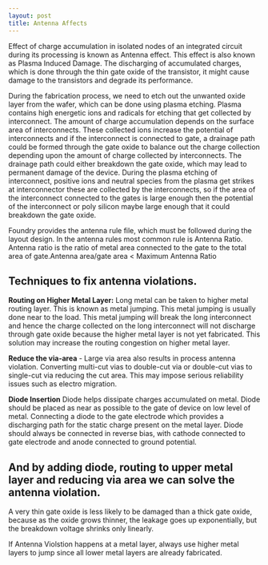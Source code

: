 ```yaml
---
layout: post
title: Antenna Affects
---
```


Effect of charge accumulation in isolated nodes of an integrated circuit during its processing is known as Antenna effect. This effect is also known as Plasma Induced Damage. The discharging of accumulated charges, which is done through the thin gate oxide of the transistor, it might cause damage to the transistors and degrade its performance.

During the fabrication process, we need to etch out the unwanted oxide layer from the wafer, which can be done using plasma etching. Plasma contains high energetic ions and radicals for etching that get collected by interconnect. The amount of charge accumulation depends on the surface area of interconnects. These collected ions increase the potential of interconnects and if the interconnect is connected to gate, a drainage path could be formed through the gate oxide to balance out the charge collection depending upon the amount of charge collected by interconnects. The drainage path could either breakdown the gate oxide, which may lead to permanent damage of the device. During the plasma etching of interconnect, positive ions and neutral species from the plasma get strikes at interconnector these are collected by the interconnects, so if the area of the interconnect connected to the gates is large enough then the potential of the interconnect or poly silicon maybe large enough that it could breakdown the gate oxide.

Foundry provides the antenna rule file, which must be followed during the layout design. In the antenna rules most common rule is Antenna Ratio. Antenna ratio is the ratio of metal area connected to the gate to the total area of gate.Antenna area/gate area < Maximum Antenna Ratio

## Techniques to fix antenna violations.
**Routing on Higher Metal Layer:** Long metal can be taken to higher metal routing layer. This is known as metal jumping. This metal jumping is usually done near to the load. This metal jumping will break the long interconnect and hence the charge collected on the long interconnect will not discharge through gate oxide because the higher metal layer is not yet fabricated. This solution may increase the routing congestion on higher metal layer.

**Reduce the via-area** - Large via area also results in process antenna violation. Converting multi-cut vias to double-cut via or double-cut vias to single-cut via reducing the cut area. This may impose serious reliability issues such as electro migration.

**Diode Insertion** Diode helps dissipate charges accumulated on metal. Diode should be placed as near as possible to the gate of device on low level of metal. Connecting a diode to the gate electrode which provides a discharging path for the static charge present on the metal layer. Diode should always be connected in reverse bias, with cathode connected to gate electrode and anode connected to ground potential.

## And by adding diode, routing to upper metal layer and reducing via area we can solve the antenna violation.

A very thin gate oxide is less likely to be damaged than a thick gate oxide, because as the oxide grows thinner, the leakage goes up exponentially, but the breakdown voltage shrinks only linearly.

If Antenna Violstion happens at a metal layer, always use higher metal layers to jump since all lower metal layers are already fabricated.
